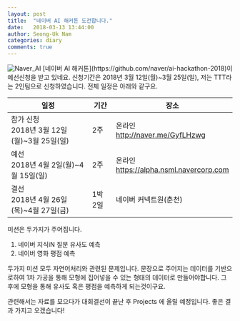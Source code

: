 ```yaml
---
layout: post
title:  "네이버 AI 해커톤 도전합니다."
date:   2018-03-13 13:44:00
author: Seong-Uk Nam
categories: diary
comments: true
---
```

<img src="{{ site.baseurl }}/assets/daily_life_Naver_AI.gif" title="Naver_AI" class="posts_Daily_life">
[네이버 AI 해커톤](https://github.com/naver/ai-hackathon-2018)이 예선신청을 받고 있네요. 신청기간은 2018년 3월 12일(월)~3월 25일(일), 저는 TTT라는 2인팀으로 신청하였습니다. 전체 일정은 아래와 같구요.


일정 | 기간 | 장소
---- | ---- | ----
참가 신청 <br> 2018년 3월 12일(월)~3월 25일(일) | 2주 | 온라인<br>http://naver.me/GyfLHzwg
예선 <br>2018년 4월 2일(월)~4월 15일(일) | 2주 | 온라인<br>https://alpha.nsml.navercorp.com
결선<br>2018년 4월 26일(목)~4월 27일(금) | 1박 2일 | 네이버 커넥트원(춘천)

미션은 두가지가 주어집니다.

1. 네이버 지식iN 질문 유사도 예측
2. 네이버 영화 평점 예측

두가지 미션 모두 자연어처리와 관련된 문제입니다. 문장으로 주어지는 데이터를 기반으로하여 1차 가공을 통해 모형에 집어넣을 수 있는 형태의 데이터로 만들어야합니다. 그 후에 모형을 통해 유사도 혹은 평점을 예측하게 되는것이구요.

관련해서는 자료를 모으다가 대회결선이 끝난 후 Projects 에 올릴 예정입니다. 좋은 결과 가지고 오겠습니다!
